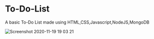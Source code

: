 # To-Do-List
A basic To-Do List made using HTML,CSS,Javascript,NodeJS,MongoDB

![Screenshot 2020-11-19 19 03 21](https://user-images.githubusercontent.com/65110396/99673644-0b21e400-2a9b-11eb-8eab-dbcf8afc22de.png)
